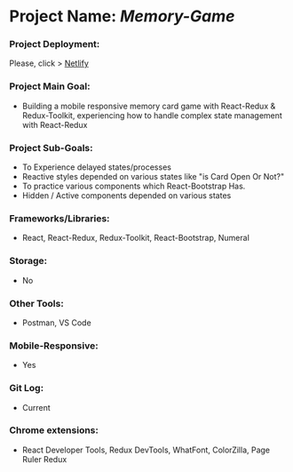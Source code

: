# Project Name: *Memory-Game*
### Project Deployment:
Please, click > [Netlify](https://memory-game-barisd.netlify.app/)
### Project Main Goal: 
- Building a mobile responsive memory card game with React-Redux &  Redux-Toolkit, experiencing how to handle complex state management with React-Redux
### Project Sub-Goals:
- To Experience delayed states/processes
- Reactive styles depended on various states like "is Card Open Or Not?"
- To practice various components which React-Bootstrap Has.
- Hidden / Active components depended on various states
### Frameworks/Libraries:
- React, React-Redux, Redux-Toolkit, React-Bootstrap, Numeral
### Storage:
- No
### Other Tools:
- Postman, VS Code
### Mobile-Responsive:
- Yes
### Git Log:
- Current
### Chrome extensions:
- React Developer Tools, Redux DevTools, WhatFont, ColorZilla, Page Ruler Redux




